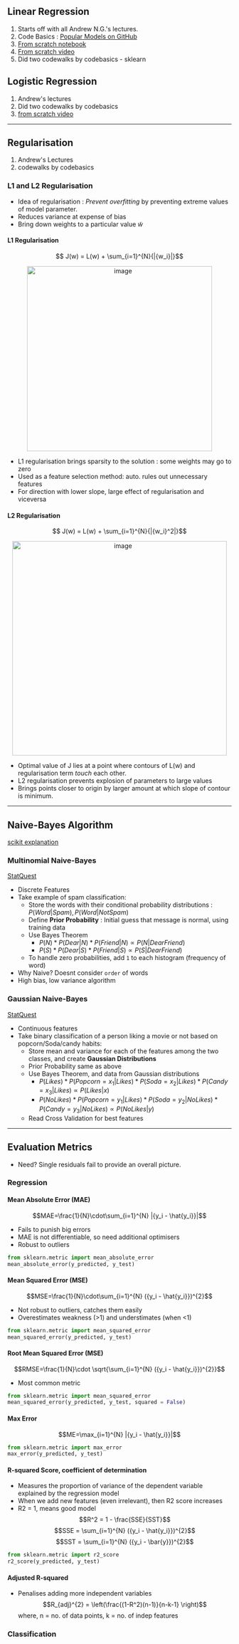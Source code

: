 ## Linear Regression
1. Starts off with all Andrew N.G.'s lectures.
2. Code Basics : [Popular Models on GitHub](https://github.com/codebasics/py/tree/master/ML)
3. [From scratch notebook](https://www.kaggle.com/code/fareselmenshawii/linear-regression-from-scratch)
4. [From scratch video](https://www.youtube.com/watch?v=VmbA0pi2cRQ)
5. Did two codewalks by codebasics - sklearn

## Logistic Regression
1. Andrew's lectures
2. Did two codewalks by codebasics
3. [from scratch video](https://www.youtube.com/watch?v=nzNp05AyBM8)

---

## Regularisation
1. Andrew's Lectures
2. codewalks by codebasics

### L1 and L2 Regularisation

- Idea of regularisation : _Prevent overfitting_ by preventing extreme values of model parameter.
- Reduces variance at expense of bias
- Bring down weights to a particular value $\tilde{w}$
#### L1 Regularisation
$$ J(w) = L(w) + \sum_{i=1}^{N}{|{w_i}|}$$
<p align = "center">
<img width="416" alt="image" src="https://github.com/atul2602/IITG.ai-DSML/assets/61497490/675813e2-c08b-4c09-9f14-558a9f151067">
</p>

- L1 regularisation brings sparsity to the solution : some weights may go to zero
- Used as a feature selection method: auto. rules out unnecessary features
- For direction with lower slope, large effect of regularisation and viceversa

#### L2 Regularisation
$$ J(w) = L(w) + \sum_{i=1}^{N}{|{w_i}^2|}$$
<p align = "center">
<img width="482" alt="image" src="https://github.com/atul2602/IITG.ai-DSML/assets/61497490/d58395d2-08fb-42da-818b-ca6fd659404e">
</p>

- Optimal value of J lies at a point where contours of L(w) and regularisation term _touch_ each other.
- L2 regularisation prevents explosion of parameters to large values
- Brings points closer to origin by larger amount at which slope of contour is minimum. 

---

## Naive-Bayes Algorithm
[scikit explanation](https://scikit-learn.org/stable/modules/naive_bayes.html)
### Multinomial Naive-Bayes 
[StatQuest](https://www.youtube.com/watch?v=O2L2Uv9pdDA)
- Discrete Features
- Take example of spam classification:
    - Store the words with their conditional probability distributions : $P( Word | Spam ) , P( Word | Not Spam)$
    - Define **Prior Probability** : Initial guess that message is normal, using training data
    - Use Bayes Theorem
        - $P(N) * P(Dear | N) * P(Friend | N) \propto P(N | Dear Friend)$
        - $P(S) * P(Dear | S) * P(Friend | S) \propto P(S | Dear Friend)$
    - To handle zero probabilities, add `1` to each histogram (frequency of word)
- Why Naive? Doesnt consider `order` of words
- High bias, low variance algorithm

### Gaussian Naive-Bayes
[StatQuest](https://www.youtube.com/watch?v=H3EjCKtlVog)
- Continuous features
- Take binary classification of a person liking a movie or not based on popcorn/Soda/candy habits:
    - Store mean and variance for each of the features among the two classes, and create **Gaussian Distributions**
    - Prior Probability same as above
    - Use Bayes Theorem, and data from Gaussian distributions
        - $P(Likes) * P(Popcorn = x_1 | Likes) * P(Soda = x_2 | Likes) * P(Candy = x_3 | Likes) \propto P(Likes | x)$
        - $P(No Likes) * P(Popcorn = y_1 | Likes) * P(Soda = y_2 | No Likes) * P(Candy = y_3 | No Likes) \propto P(No Likes | y)$
    - Read Cross Validation for best features 

---
## Evaluation Metrics
- Need? Single residuals fail to provide an overall picture.
### Regression
#### Mean Absolute Error (MAE)

$$MAE=\frac{1}{N}\cdot\sum_{i=1}^{N} |{y_i - \hat{y_i}}|$$
- Fails to punish big errors
- MAE is not differentiable, so need additional optimisers
- Robust to outliers
```python
from sklearn.metric import mean_absolute_error
mean_absolute_error(y_predicted, y_test)
```

#### Mean Squared Error (MSE)

$$MSE=\frac{1}{N}\cdot\sum_{i=1}^{N} ({y_i - \hat{y_i}})^{2}$$
- Not robust to outliers, catches them easily
- Overestimates weakness (>1) and understimates (when <1)
```python
from sklearn.metric import mean_squared_error
mean_squared_error(y_predicted, y_test)
```

#### Root Mean Squared Error (MSE)

$$RMSE=\frac{1}{N}\cdot \sqrt{\sum_{i=1}^{N} ({y_i - \hat{y_i}})^{2}}$$
- Most common metric
```python
from sklearn.metric import mean_squared_error
mean_squared_error(y_predicted, y_test, squared = False)
```
#### Max Error

$$ME=\max_{i=1}^{N} |{y_i - \hat{y_i}}|$$
```python
from sklearn.metric import max_error
max_error(y_predicted, y_test)
```

#### R-squared Score, coefficient of determination
- Measures the proportion of variance of the dependent variable explained by the regression model
- When we add new features (even irrelevant), then R2 score increases
- R2 = 1, means good model
$$R^2 = 1 - \frac{SSE}{SST}$$
$$SSE =  \sum_{i=1}^{N} ({y_i - \hat{y_i}})^{2}$$
$$SST =  \sum_{i=1}^{N} ({y_i - \bar{y}})^{2}$$
```python
from sklearn.metric import r2_score
r2_score(y_predicted, y_test)
```

#### Adjusted R-squared
- Penalises adding more independent variables
$$R_{adj}^{2} = \left(\frac{(1-R^2)(n-1)}{n-k-1} \right)$$
where, n = no. of data points, k = no. of indep features

### Classification

#### 






